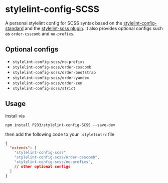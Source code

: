 # stylelint-config-SCSS

A personal stylelint config for SCSS syntax based on the [stylelint-config-standard](https://github.com/stylelint/stylelint-config-standard) and the [stylelint-scss plugin](https://github.com/kristerkari/stylelint-scss). It also provides optional configs such as `order-csscomb` and `no-prefixs`.

## Optional configs

* `stylelint-config-scss/no-prefixs`
* `stylelint-config-scss/order-csscomb`
* `stylelint-config-scss/order-bootstrap`
* `stylelint-config-scss/order-yandex`
* `stylelint-config-scss/order-zen`
* `stylelint-config-scss/strict`

## Usage

Install via

```
npm install P233/stylelint-config-SCSS --save-dev
```

then add the following code to your `.stylelintrc` file

``` json
{
  "extends": [
    "stylelint-config-scss",
    "stylelint-config-scss/order-csscomb",
    "stylelint-config-scss/no-prefixs",
    // other optional configs
  ]
}
```
